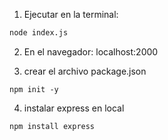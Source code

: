 1. Ejecutar en la terminal:
```bash 
node index.js
```
2. En el navegador:
localhost:2000

3. crear el archivo package.json 
```
npm init -y
```
4. instalar express en local
```
npm install express
```

